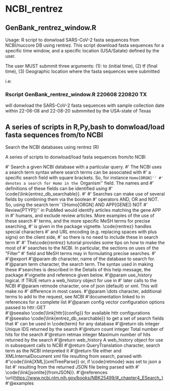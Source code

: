 # NCBI_rentrez


##  GenBank_rentrez_window.R
Usage: R script to donwload SARS-CoV-2 fasta sequences from NCBI/nuccore DB using rentrez. This script download fasta sequences for a specific time window, and a specific location (USA/Satate) defined by the user. 

The user MUST submmit three arguments: (1): to (initial time), (2) tf (final time), (3) Geographic location where the fasta sequences were submitted

i.e: 
### Rscript GenBank_rentrez_window.R 220608 220820 TX


will donwload the SARS-CoV-2 fasta sequences with sample collection date within 22-06-08 and 22-08-20 submmited by the USA-state of Texas


## A series of scripts in  R,Py,bash to donwload/load fasta sequences from/to NCBI

Search the NCBI databases using rentrez (R)

A series of scripts to donwload/load fasta sequences from/to NCBI



#' Search a given NCBI database with a particular query.
#'
The NCBI uses a search term syntax where search terms can be associated with 
#' a specific search field with square brackets. So, for instance ``Homo[ORGN]''
#' denotes a search for Homo in the ``Organism'' field. The names and
#' definitions of these fields can be identified using
#' \code{\link{entrez_db_searchable}}.
#'
#' Searches can make use of several fields by combining them via the boolean
#' operators AND, OR and NOT. So, using the search term``((Homo[ORGN] AND APP[GENE]) NOT
#' Review[PTYP])'' in PubMed would identify articles matching the gene APP in
#' humans, and exclude review articles. More examples of the use of these search
#' terms, and the more specific MeSH terms for precise searching, 
#' is given in the package vignette. \code{rentrez} handles special characters
#' and URL encoding (e.g. replacing spaces with plus signs) on the client side,
#' so there is no need to include these in search term
#'
#' The\code{rentrez} tutorial provides some tips on how to make the most of 
#' searches to the NCBI. In particular, the sections on uses of the "Filter"
#' field and MeSH terms may in formulating precise searches. 
#' 
#'@export
#'@param db character, name of the database to search for.
#'@param term character, the search term. The syntax used in making these
#'searches is described in the Details of this help message, the package
#'vignette and reference given below.
#'@param use_history logical. If TRUE return a web_history object for use in 
#' later calls to the NCBI
#'@param retmode character, one of json (default) or xml. This will make no
#' difference in most cases.
#'@param \dots character, additional terms to add to the request, see NCBI
#'documentation linked to in references for a complete list
#'@param config vector configuration options passed to httr::GET  
#'@seealso \code{\link[httr]{config}} for available httr configurations 
#'@seealso \code{\link{entrez_db_searchable}} to get a set of search fields that
#' can be used in \code{term} for any database
#'@return ids integer Unique IDS returned by the search
#'@return count integer Total number of hits for the search
#'@return retmax integer Maximum number of hits returned by the search
#'@return web_history A web_history object for use in subsequent calls to NCBI
#'@return QueryTranslation character, search term as the NCBI interpreted it
#'@return file either and XMLInternalDocument xml file resulting from search, parsed with
#'\code{\link[XML]{xmlTreeParse}} or, if \code{retmode} was set to json a list
#' resulting from the returned JSON file being parsed with
#' \code{\link[jsonlite]{fromJSON}}.
#'@references \url{https://www.ncbi.nlm.nih.gov/books/NBK25499/#_chapter4_ESearch_} 
#'@examples

